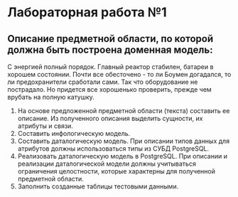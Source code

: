 # Лабораторная работа №1
## Описание предметной области, по которой должна быть построена доменная модель:

С энергией полный порядок. Главный реактор стабилен, батареи в хорошем состоянии. Почти все обесточено - то ли Боумен догадался, то ли предохранители сработали сами. Так что оборудование не пострадало. Но придется все хорошенько проверить, прежде чем врубать на полную катушку.

1.	На основе предложенной предметной области (текста) составить ее описание. Из полученного описания выделить сущности, их атрибуты и связи.
2.	Составить инфологическую модель.
3.	Составить даталогическую модель. При описании типов данных для атрибутов должны использоваться типы из СУБД PostgreSQL.
4.	Реализовать даталогическую модель в PostgreSQL. При описании и реализации даталогической модели должны учитываться ограничения целостности, которые характерны для полученной предметной области.
5.	Заполнить созданные таблицы тестовыми данными.
